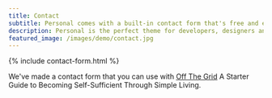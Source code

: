 ```yaml
---
title: Contact
subtitle: Personal comes with a built-in contact form that's free and easy to set up.
description: Personal is the perfect theme for developers, designers and other creatives.
featured_image: /images/demo/contact.jpg
---
```


{% include contact-form.html %}

We've made a contact form that you can use with [Off The Grid](https://www.amazon.com/dp/B09NZNRPBN) A Starter Guide to Becoming Self-Sufficient Through Simple Living.
